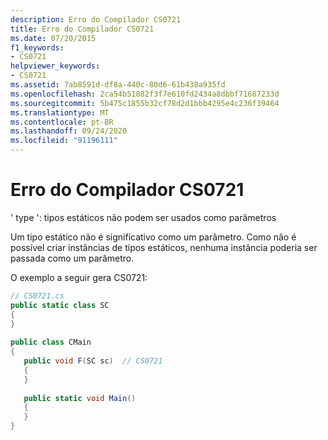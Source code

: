 ```yaml
---
description: Erro do Compilador CS0721
title: Erro do Compilador CS0721
ms.date: 07/20/2015
f1_keywords:
- CS0721
helpviewer_keywords:
- CS0721
ms.assetid: 7ab8591d-df8a-440c-80d6-61b438a935fd
ms.openlocfilehash: 2ca54b51882f3f7e610fd2434a8dbbf71687233d
ms.sourcegitcommit: 5b475c1855b32cf78d2d1bbb4295e4c236f39464
ms.translationtype: MT
ms.contentlocale: pt-BR
ms.lasthandoff: 09/24/2020
ms.locfileid: "91196111"
---
```

# <a name="compiler-error-cs0721"></a>Erro do Compilador CS0721

' type ': tipos estáticos não podem ser usados como parâmetros  
  
 Um tipo estático não é significativo como um parâmetro. Como não é possível criar instâncias de tipos estáticos, nenhuma instância poderia ser passada como um parâmetro.  
  
 O exemplo a seguir gera CS0721:  
  
```csharp  
// CS0721.cs  
public static class SC  
{  
}  
  
public class CMain  
{  
   public void F(SC sc)  // CS0721  
   {  
   }  
  
   public static void Main()  
   {  
   }  
}  
```
